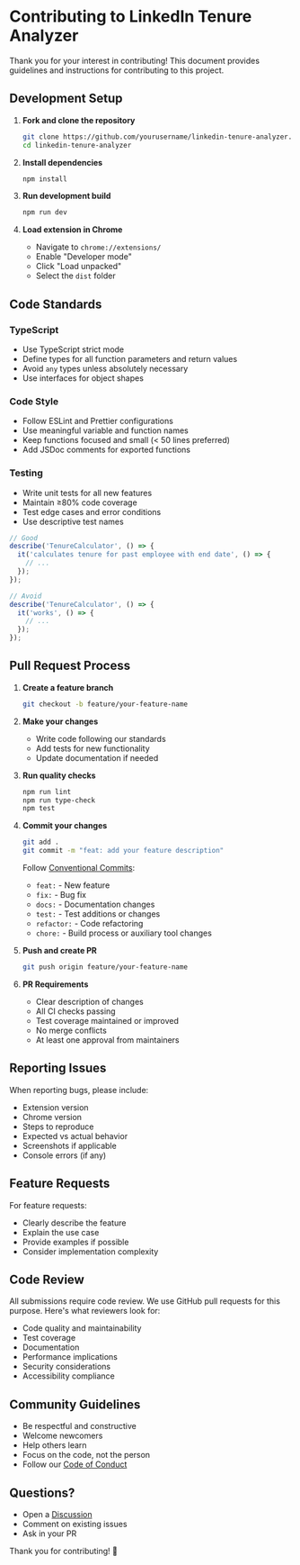 # Contributing to LinkedIn Tenure Analyzer

Thank you for your interest in contributing! This document provides guidelines and instructions for contributing to this project.

## Development Setup

1. **Fork and clone the repository**
   ```bash
   git clone https://github.com/yourusername/linkedin-tenure-analyzer.git
   cd linkedin-tenure-analyzer
   ```

2. **Install dependencies**
   ```bash
   npm install
   ```

3. **Run development build**
   ```bash
   npm run dev
   ```

4. **Load extension in Chrome**
   - Navigate to `chrome://extensions/`
   - Enable "Developer mode"
   - Click "Load unpacked"
   - Select the `dist` folder

## Code Standards

### TypeScript

- Use TypeScript strict mode
- Define types for all function parameters and return values
- Avoid `any` types unless absolutely necessary
- Use interfaces for object shapes

### Code Style

- Follow ESLint and Prettier configurations
- Use meaningful variable and function names
- Keep functions focused and small (< 50 lines preferred)
- Add JSDoc comments for exported functions

### Testing

- Write unit tests for all new features
- Maintain ≥80% code coverage
- Test edge cases and error conditions
- Use descriptive test names

```typescript
// Good
describe('TenureCalculator', () => {
  it('calculates tenure for past employee with end date', () => {
    // ...
  });
});

// Avoid
describe('TenureCalculator', () => {
  it('works', () => {
    // ...
  });
});
```

## Pull Request Process

1. **Create a feature branch**
   ```bash
   git checkout -b feature/your-feature-name
   ```

2. **Make your changes**
   - Write code following our standards
   - Add tests for new functionality
   - Update documentation if needed

3. **Run quality checks**
   ```bash
   npm run lint
   npm run type-check
   npm test
   ```

4. **Commit your changes**
   ```bash
   git add .
   git commit -m "feat: add your feature description"
   ```

   Follow [Conventional Commits](https://www.conventionalcommits.org/):
   - `feat:` - New feature
   - `fix:` - Bug fix
   - `docs:` - Documentation changes
   - `test:` - Test additions or changes
   - `refactor:` - Code refactoring
   - `chore:` - Build process or auxiliary tool changes

5. **Push and create PR**
   ```bash
   git push origin feature/your-feature-name
   ```

6. **PR Requirements**
   - Clear description of changes
   - All CI checks passing
   - Test coverage maintained or improved
   - No merge conflicts
   - At least one approval from maintainers

## Reporting Issues

When reporting bugs, please include:

- Extension version
- Chrome version
- Steps to reproduce
- Expected vs actual behavior
- Screenshots if applicable
- Console errors (if any)

## Feature Requests

For feature requests:

- Clearly describe the feature
- Explain the use case
- Provide examples if possible
- Consider implementation complexity

## Code Review

All submissions require code review. We use GitHub pull requests for this purpose. Here's what reviewers look for:

- Code quality and maintainability
- Test coverage
- Documentation
- Performance implications
- Security considerations
- Accessibility compliance

## Community Guidelines

- Be respectful and constructive
- Welcome newcomers
- Help others learn
- Focus on the code, not the person
- Follow our [Code of Conduct](CODE_OF_CONDUCT.md)

## Questions?

- Open a [Discussion](https://github.com/yourusername/linkedin-tenure-analyzer/discussions)
- Comment on existing issues
- Ask in your PR

Thank you for contributing! 🎉

